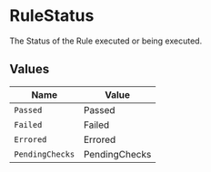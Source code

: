 # RuleStatus

The Status of the Rule executed or being executed.


## Values

| Name            | Value           |
| --------------- | --------------- |
| `Passed`        | Passed          |
| `Failed`        | Failed          |
| `Errored`       | Errored         |
| `PendingChecks` | PendingChecks   |